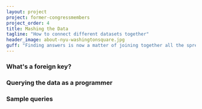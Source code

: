 ```yaml
---
layout: project
project: former-congressmembers
project_order: 4
title: Mashing the Data
tagline: "How to connect different datasets together"
header_image: about-nyu-washingtonsquare.jpg
guff: "Finding answers is now a matter of joining together all the spreadsheets we've created."
---
```


### What's a foreign key?

### Querying the data as a programmer

### Sample queries